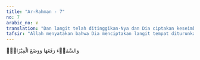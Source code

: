 ```yaml
---
title: "Ar-Rahman - 7"
no: 7
arabic_no: ٧
translation: "Dan langit telah ditinggikan-Nya dan Dia ciptakan keseimbangan,"
tafsir: "Allah menyatakan bahwa Dia menciptakan langit tempat diturunkan perintah dan larangan-Nya kepada hamba-hamba-Nya, tempat malaikat-malaikat yang turun membawa wahyu-Nya kepada nabi-nabi-Nya, Di samping itu Dia menghendaki adanya keseimbangan dalam segala hal. Di antaranya adalah perimbangan akidah, yaitu mentauhidkan-Nya, karena tauhid adalah pertengahan antara mengingkari adanya Allah dengan mempersekutukan-Nya begitu saja, Perimbangan dalam ibadah, dalam beramal dan dalam budi pekerti, perimbangan dalam kekuatan rohani dan jasmani dan sebagainya. Demikianlah perimbangan dan keadilan yang dikehendaki-Nya dengan tidak membiarkan sesuatu karena kecilnya dan tidak pula mementingkan yang lain karena besarnya. Perimbangan-Nya mencakup semua yang ada di alam ini."
---
```

وَالسَّمَاۤءَ رَفَعَهَا وَوَضَعَ الْمِيْزَانَۙ  